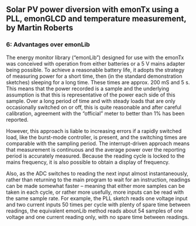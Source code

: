 ## Solar PV power diversion with emonTx using a PLL, emonGLCD and temperature measurement, by Martin Roberts

### 6: Advantages over emonLib

The energy monitor library (“emonLib”) designed for use with the emonTx was conceived with operation from either batteries or a 5 V mains adapter being possible. To achieve a reasonable battery life, it adopts the strategy of measuring power for a short time, then (in the standard demonstration sketches) sleeping for a long time. These times are approx. 200 mS and 5 s. This means that the power recorded is a sample and the underlying assumption is that this is representative of the power each side of this sample. Over a long period of time and with steady loads that are only occasionally switched on or off, this is quite reasonable and after careful calibration, agreement with the “official” meter to better than 1% has been reported.

However, this approach is liable to increasing errors if a rapidly switched load, like the burst-mode controller, is present, and the switching times are comparable with the sampling period. The interrupt-driven approach means that measurement is continuous and the average power over the reporting period is accurately measured. Because the reading cycle is locked to the mains frequency, it is also possible to obtain a display of frequency.

Also, as the ADC switches to reading the next input almost instantaneously, rather than returning to the main program to wait for an instruction, readings can be made somewhat faster – meaning that either more samples can be taken in each cycle, or rather more usefully, more inputs can be read with the same sample rate. For example, the PLL sketch reads one voltage input and two current inputs 50 times per cycle with plenty of spare time between readings, the equivalent emonLib method reads about 54 samples of one voltage and one current reading only, with no spare time between readings.
